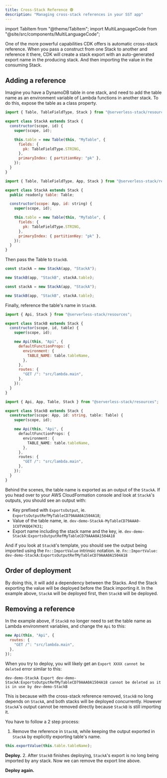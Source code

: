 ```yaml
---
title: Cross-Stack Reference 🟢
description: "Managing cross-stack references in your SST app"
---
```


import TabItem from "@theme/TabItem";
import MultiLanguageCode from "@site/src/components/MultiLanguageCode";

One of the more powerful capabilities CDK offers is automatic cross-stack reference. When you pass a construct from one Stack to another and reference it there, CDK will create a stack export with an auto-generated export name in the producing stack. And then importing the value in the consuming Stack.

## Adding a reference

Imagine you have a DynamoDB table in one stack, and need to add the table name as an environment variable of Lambda functions in another stack. To do this, expose the table as a class property.

<MultiLanguageCode>
<TabItem value="js">

```js {7-12} title="stacks/StackA.js"
import { Table, TableFieldType, Stack } from "@serverless-stack/resources";

export class StackA extends Stack {
  constructor(scope, id) {
    super(scope, id);

    this.table = new Table(this, "MyTable", {
      fields: {
        pk: TableFieldType.STRING,
      },
      primaryIndex: { partitionKey: "pk" },
    });
  }
}
```

</TabItem>
<TabItem value="ts">

```js {4,9-14} title="stacks/StackA.ts"
import { Table, TableFieldType, App, Stack } from "@serverless-stack/resources";

export class StackA extends Stack {
  public readonly table: Table;

  constructor(scope: App, id: string) {
    super(scope, id);

    this.table = new Table(this, "MyTable", {
      fields: {
        pk: TableFieldType.STRING,
      },
      primaryIndex: { partitionKey: "pk" },
    });
  }
}
```

</TabItem>
</MultiLanguageCode>

Then pass the Table to `StackB`.

<MultiLanguageCode>
<TabItem value="js">

```js {3} title="stacks/index.js"
const stackA = new StackA(app, "StackA");

new StackB(app, "StackB", stackA.table);
```

</TabItem>
<TabItem value="ts">

```ts {3} title="stacks/index.ts"
const stackA = new StackA(app, "StackA");

new StackB(app, "StackB", stackA.table);
```

</TabItem>
</MultiLanguageCode>

Finally, reference the table's name in `StackB`.

<MultiLanguageCode>
<TabItem value="js">

```js {10} title="stacks/StackB.js"
import { Api, Stack } from "@serverless-stack/resources";

export class StackB extends Stack {
  constructor(scope, id, table) {
    super(scope, id);

    new Api(this, "Api", {
      defaultFunctionProps: {
        environment: {
          TABLE_NAME: table.tableName,
        },
      },
      routes: {
        "GET /": "src/lambda.main",
      },
    });
  }
}
```

</TabItem>
<TabItem value="ts">

```ts {10} title="stacks/StackB.ts"
import { Api, App, Table, Stack } from "@serverless-stack/resources";

export class StackB extends Stack {
  constructor(scope: App, id: string, table: Table) {
    super(scope, id);

    new Api(this, "Api", {
      defaultFunctionProps: {
        environment: {
          TABLE_NAME: table.tableName,
        },
      },
      routes: {
        "GET /": "src/lambda.main",
      },
    });
  }
}
```

</TabItem>
</MultiLanguageCode>

Behind the scenes, the table name is exported as an output of the `StackA`. If you head over to your AWS CloudFormation console and look at `StackA`'s outputs, you should see an output with:
- Key prefixed with `ExportsOutput`, ie. `ExportsOutputRefMyTableCD79AAA0A1504A18`;
- Value of the table name, ie. `dev-demo-StackA-MyTableCD79AAA0-1CUTVKQQ47K31`;
- Export name including the stack name and the key, ie. `dev-demo-StackA:ExportsOutputRefMyTableCD79AAA0A1504A18`

And if you look at `StackB`'s template, you should see the output being imported using the `Fn::ImportValue` intrinsic notation. ie. `Fn::ImportValue: dev-demo-StackA:ExportsOutputRefMyTableCD79AAA0A1504A18`

## Order of deployment

By doing this, it will add a dependency between the Stacks. And the Stack exporting the value will be deployed before the Stack importing it. In the example above, `StackA` will be deployed first, then `StackB` will be deployed.

## Removing a reference

In the example above, if `StackB` no longer need to set the table name as Lambda environment variables, and change the `Api` to this:

```js
new Api(this, "Api", {
  routes: {
    "GET /": "src/lambda.main",
  },
});
```

When you try to deploy, you will likely get an `Export XXXX cannot be deleted` error similar to this:

```
dev-demo-StackA Export dev-demo-StackA:ExportsOutputRefMyTableCD79AAA0A1504A18 cannot be deleted as it is in use by dev-demo-StackB
```

This is because with the cross-stack reference removed, `StackB` no long depends on `StackA`, and both stacks will be deployed concurrently. However `StackA`'s output cannot be removed directly because `StackB` is still importing it.

You have to follow a 2 step process:
1. Remove the reference in `StackB`, while keeping the output exported in `StackA` by explicitly exporting table's name.

  ```js
  this.exportValue(this.table.tableName);
  ```
  **Deploy.**
2. After `StackB` finishes deploying, `StackA`'s export is no long being imported by any stack. Now we can remove the export line above.

  **Deploy again.**
